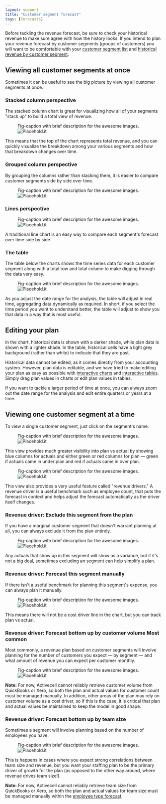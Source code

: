 ```yaml
---
layout: support
title: "Customer segment forecast"
tags: [forecasts]
---
```


Before tackling the revenue forecast, be sure to check your historical revenue to make sure agree with how the history looks. If you intend to plan your revenue forecast by customer segments (groups of customers) you will want to be comfortable with your [customer segment list]() and [historical revenue by customer segment]().

## Viewing all customer segments at once

Sometimes it can be useful to see the big picture by viewing all customer segments at once.

### Stacked column perspective

The stacked column chart is great for visualizing how all of your segments "stack up" to build a total view of revenue.

<figure>
  <figcaption>Fig-caption with brief description for the awesome images.</figcaption>
  <img src=" http://placehold.it/800x600" alt="Placehold.it" class="img-responsive">
</figure>

This means that the top of the chart represents total revenue, and you can quickly visualize the breakdown among your various segments and how that breakdown changes over time.

### Grouped column perspective

By grouping the columns rather than stacking them, it is easier to compare customer segments side by side over time.

<figure>
  <figcaption>Fig-caption with brief description for the awesome images.</figcaption>
  <img src=" http://placehold.it/800x600" alt="Placehold.it" class="img-responsive">
</figure>

### Lines perspective

<figure>
  <figcaption>Fig-caption with brief description for the awesome images.</figcaption>
  <img src=" http://placehold.it/800x600" alt="Placehold.it" class="img-responsive">
</figure>

A traditional line chart is an easy way to compare each segment's forecast over time side by side.

### The table

The table below the charts shows the time series data for each customer segment along with a total row and total column to make digging through the data very easy.

<figure>
  <figcaption>Fig-caption with brief description for the awesome images.</figcaption>
  <img src=" http://placehold.it/800x600" alt="Placehold.it" class="img-responsive">
</figure>

As you adjust the date range for the analysis, the table will adjust in real time, aggregating data dynamically as required. In short, if you select the time period you want to understand better, the table will adjust to show you that data in a way that is most useful.

## Editing your plan

In the chart, historical data is shown with a darker shade, while plan data is shown with a lighter shade. In the table, historical cells have a light grey background (rather than white) to indicate that they are past.

Historical data cannot be edited, as it comes directly from your accounting system. However, plan data is editable, and we have tried to make editing your plan as easy as possible with [interactive charts]() and [interactive tables](). Simply drag plan values in charts or edit plan values in tables.

If you want to tackle a larger period of time at once, you can always zoom out the date range for the analysis and edit entire quarters or years at a time.

## Viewing one customer segment at a time

To view a single customer segment, just click on the segment's name.

<figure>
  <figcaption>Fig-caption with brief description for the awesome images.</figcaption>
  <img src=" http://placehold.it/800x600" alt="Placehold.it" class="img-responsive">
</figure>

This view provides much greater visibility into plan vs actual by showing blue columns for actuals and either green or red columns for plan — green if actuals came in under plan and red if actuals came in over plan.

<figure>
  <figcaption>Fig-caption with brief description for the awesome images.</figcaption>
  <img src=" http://placehold.it/800x600" alt="Placehold.it" class="img-responsive">
</figure>

This view also provides a very useful feature called "revenue drivers." A revenue driver is a useful benchmark such as employee count, that puts the forecast in context and helps adjust the forecast automatically as the driver itself changes.

### Revenue driver: Exclude this segment from the plan

If you have a marginal customer segment that doesn't warrant planning at all, you can always exclude it from the plan entirely.

<figure>
  <figcaption>Fig-caption with brief description for the awesome images.</figcaption>
  <img src=" http://placehold.it/800x600" alt="Placehold.it" class="img-responsive">
</figure>

Any actuals that show up in this segment will show as a variance, but if it's not a big deal, sometimes excluding an segment can help simplify a plan.

### Revenue driver: Forecast this segment manually

If there isn't a useful benchmark for planning this segment's expense, you can always plan it manually.

<figure>
  <figcaption>Fig-caption with brief description for the awesome images.</figcaption>
  <img src=" http://placehold.it/800x600" alt="Placehold.it" class="img-responsive">
</figure>

This means there will not be a cost driver line in the chart, but you can track plan vs actual.

### Revenue driver: Forecast bottom up by customer volume **Most common**

Most commonly, a revenue plan based on customer segments will involve planning for the number of customers you expect — by segment — and what amount of revenue you can expect per customer monthly.

<figure>
  <figcaption>Fig-caption with brief description for the awesome images.</figcaption>
  <img src=" http://placehold.it/800x600" alt="Placehold.it" class="img-responsive">
</figure>

**Note:** For now, Activecell cannot reliably retrieve customer volume from QuickBooks or Xero, so both the plan and actual values for customer count must be managed manually. In addition, other areas of the plan may rely on customer volume as a cost driver, so if this is the case, it is critical that plan and actual values be maintained to keep the model in good shape.

### Revenue driver: Forecast bottom up by team size

Sometimes a segment will involve planning based on the number of employees you have.

<figure>
  <figcaption>Fig-caption with brief description for the awesome images.</figcaption>
  <img src=" http://placehold.it/800x600" alt="Placehold.it" class="img-responsive">
</figure>

This is happens in cases where you expect strong correlations between team size and revenue, but you want your staffing plan to be the primary driver of growth for the plan (as opposed to the other way around, where revenue drives team size!).

**Note:** For now, Activecell cannot reliably retrieve team size from QuickBooks or Xero, so both the plan and actual values for team size must be managed manually within the [employee type forecast]().